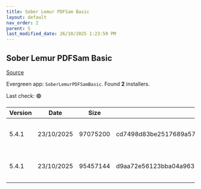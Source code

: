 ```yaml
---
title: Sober Lemur PDFSam Basic
layout: default
nav_order: 2
parent: S
last_modified_date: 26/10/2025 1:23:59 PM
---
```


## Sober Lemur PDFSam Basic

[Source](https://pdfsam.org/pdfsam-basic/)

Evergreen app: `SoberLemurPDFSamBasic`. Found **2** installers.

Last check: 🟢

| Version | Date       | Size     | Sha256                                                           | Architecture | InstallerType | Type | URI                                                                                                                                                                                              |
| ------- | ---------- | -------- | ---------------------------------------------------------------- | ------------ | ------------- | ---- | ------------------------------------------------------------------------------------------------------------------------------------------------------------------------------------------------ |
| 5.4.1   | 23/10/2025 | 97075200 | cd7498d83be2517689a57c9f29fa89ea226f3404c7900baeffd221a6c9f95ee7 | x64          | Default       | msi  | [https://github.com/torakiki/pdfsam/releases/download/v5.4.1/pdfsam-basic-5.4.1-windows-x64.msi](https://github.com/torakiki/pdfsam/releases/download/v5.4.1/pdfsam-basic-5.4.1-windows-x64.msi) |
| 5.4.1   | 23/10/2025 | 95457144 | d9aa72e56123bba04a9637e54efb81ebb64936ca4a2dcda399a549f20b2e0465 | x64          | Default       | zip  | [https://github.com/torakiki/pdfsam/releases/download/v5.4.1/pdfsam-basic-5.4.1-windows-x64.zip](https://github.com/torakiki/pdfsam/releases/download/v5.4.1/pdfsam-basic-5.4.1-windows-x64.zip) |
